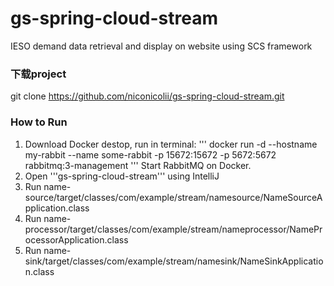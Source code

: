 # gs-spring-cloud-stream
IESO demand data retrieval and display on website using SCS framework


### 下载project
git clone https://github.com/niconicolii/gs-spring-cloud-stream.git


### How to Run
1. Download Docker destop, run in terminal:
    '''
    docker run -d --hostname my-rabbit --name some-rabbit -p 15672:15672 -p 5672:5672 rabbitmq:3-management
    '''
   Start RabbitMQ on Docker.
3. Open '''gs-spring-cloud-stream''' using IntelliJ
4. Run name-source/target/classes/com/example/stream/namesource/NameSourceApplication.class
5. Run name-processor/target/classes/com/example/stream/nameprocessor/NameProcessorApplication.class
6. Run name-sink/target/classes/com/example/stream/namesink/NameSinkApplication.class

